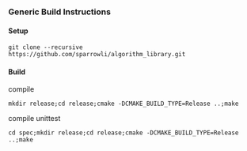 ### Generic Build Instructions

#### Setup

    git clone --recursive https://github.com/sparrowli/algorithm_library.git

#### Build

compile

    mkdir release;cd release;cmake -DCMAKE_BUILD_TYPE=Release ..;make

compile unittest

    cd spec;mkdir release;cd release;cmake -DCMAKE_BUILD_TYPE=Release ..;make

